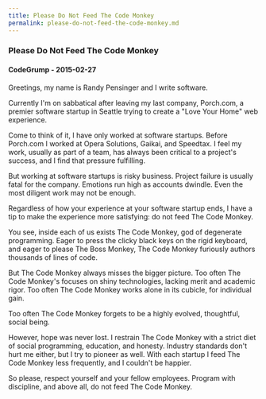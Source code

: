 ```yaml
---
title: Please Do Not Feed The Code Monkey
permalink: please-do-not-feed-the-code-monkey.md
---
```

### Please Do Not Feed The Code Monkey

#### CodeGrump - 2015-02-27

Greetings, my name is Randy Pensinger and I write software.

Currently I'm on sabbatical after leaving my last company, Porch.com, a premier software startup in Seattle trying to create a "Love Your Home" web experience.

Come to think of it, I have only worked at software startups. Before Porch.com I worked at Opera Solutions, Gaikai, and Speedtax. I feel my work, usually as part of a team, has always been critical to a project's success, and I find that pressure fulfilling.

But working at software startups is risky business. Project failure is usually fatal for the company. Emotions run high as accounts dwindle. Even the most diligent work may not be enough.

Regardless of how your experience at your software startup ends, I have a tip to make the experience more satisfying: do not feed The Code Monkey.

You see, inside each of us exists The Code Monkey, god of degenerate programming. Eager to press the clicky black keys on the rigid keyboard, and eager to please The Boss Monkey, The Code Monkey furiously authors thousands of lines of code.

But The Code Monkey always misses the bigger picture. Too often The Code Monkey's focuses on shiny technologies, lacking merit and academic rigor. Too often The Code Monkey works alone in its cubicle, for individual gain.

Too often The Code Monkey forgets to be a highly evolved, thoughtful, social being.

However, hope was never lost. I restrain The Code Monkey with a strict diet of social programming, education, and honesty. Industry standards don't hurt me either, but I try to pioneer as well. With each startup I feed The Code Monkey less frequently, and I couldn't be happier.

So please, respect yourself and your fellow employees. Program with discipline, and above all, do not feed The Code Monkey.

